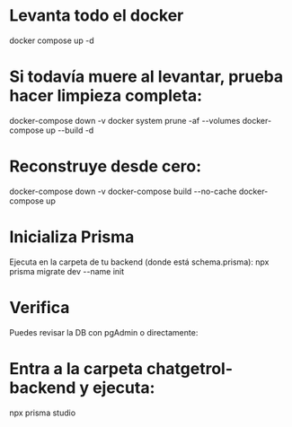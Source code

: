 # Levanta todo el docker
docker compose up -d

# Si todavía muere al levantar, prueba hacer limpieza completa:
docker-compose down -v
docker system prune -af --volumes
docker-compose up --build -d

# Reconstruye desde cero:
docker-compose down -v
docker-compose build --no-cache
docker-compose up


# Inicializa Prisma

Ejecuta en la carpeta de tu backend (donde está schema.prisma):
npx prisma migrate dev --name init

# Verifica
Puedes revisar la DB con pgAdmin o directamente:
# Entra a la carpeta chatgetrol-backend y ejecuta:
npx prisma studio